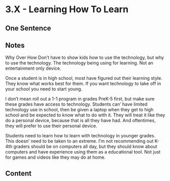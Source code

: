 # 3.X - Learning How To Learn

## One Sentence

## Notes
Why Over How 
Don’t have to show kids how to use the technology, but why to use the technology. The technology being using for learning. Not an entertainment only device. 

Once a student is in high school, most have figured out their learning style. They know what works best for them. If you want technology to take off in your school you need to start young. 

I don’t mean roll out a 1-1 program in grades PreK-5 first, but make sure these grades have access to technology. Students can’ have limited technology use in school, then be given a laptop when they get to high school and be expected to know what to do with it. They will treat it like they do a personal device, because that is all they have had. And oftentimes, they will prefer to use their personal device.

Students need to learn how to learn with technology in younger grades. This doesn’ need to be taken to an extreme. I’m not recommending out K-4th graders should be on computers all day, but they should know about computers and have experience using them as a educational tool. Not just for games and videos like they may do at home. 

## Content
